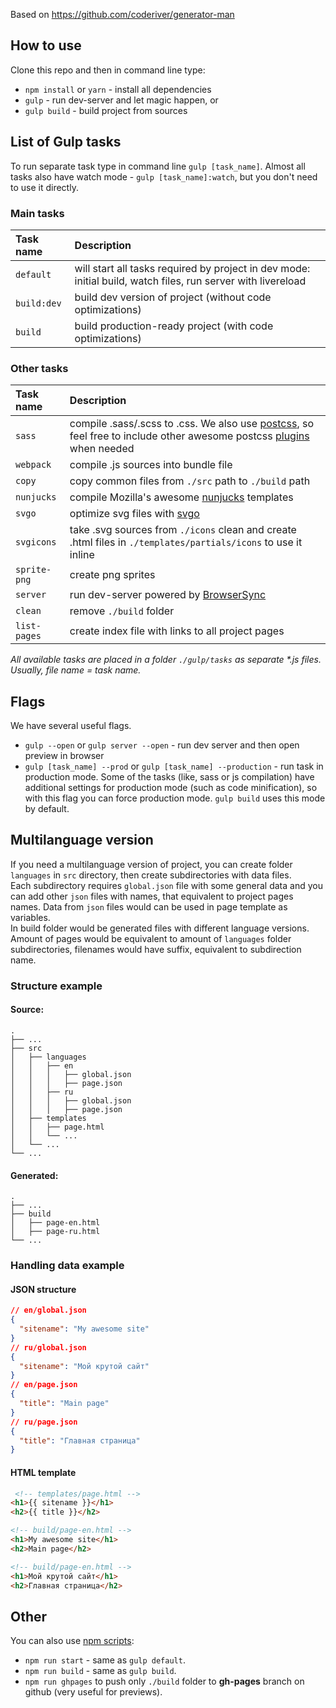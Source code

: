 Based on https://github.com/coderiver/generator-man

## How to use

Clone this repo and then in command line type:

* `npm install` or `yarn` - install all dependencies
* `gulp` - run dev-server and let magic happen, or
* `gulp build` - build project from sources


## List of Gulp tasks

To run separate task type in command line `gulp [task_name]`.
Almost all tasks also have watch mode - `gulp [task_name]:watch`, but you don't need to use it directly.

### Main tasks
Task name          | Description                                                      
:------------------|:----------------------------------
`default`          | will start all tasks required by project in dev mode: initial build, watch files, run server with livereload
`build:dev`        | build dev version of project (without code optimizations)
`build`            | build production-ready project (with code optimizations)

### Other tasks
Task name          | Description                                                      
:------------------|:----------------------------------
`sass` 	           | compile .sass/.scss to .css. We also use [postcss](https://github.com/postcss/postcss), so feel free to include other awesome postcss [plugins](https://github.com/postcss/postcss#plugins) when needed
`webpack`          | compile .js sources into bundle file
`copy`             | copy common files from `./src` path to `./build` path
`nunjucks`         | compile Mozilla's awesome [nunjucks](https://mozilla.github.io/nunjucks/) templates
`svgo`             | optimize svg files with [svgo](https://github.com/svg/svgo)
`svgicons`         | take .svg sources from `./icons` clean and create .html files in `./templates/partials/icons` to use it inline
`sprite-png`       | create png sprites
`server`           | run dev-server powered by [BrowserSync](https://www.browsersync.io/)
`clean`            | remove `./build` folder
`list-pages`       | create index file with links to all project pages

_All available tasks are placed in a folder `./gulp/tasks` as separate *.js files. Usually, file name = task name._


## Flags

We have several useful flags.

* `gulp --open` or `gulp server --open` - run dev server and then open preview in browser
* `gulp [task_name] --prod` or `gulp [task_name] --production` - run task in production mode. Some of the tasks (like, sass or js compilation) have additional settings for production mode (such as code minification), so with this flag you can force production mode. `gulp build` uses this mode by default.

## Multilanguage version

If you need a multilanguage version of project, you can create folder `languages` in `src` directory, then create subdirectories with data files.  
Each subdirectory requires `global.json` file with some general data and you can add other `json` files with names, that equivalent to project pages names. 
Data from `json` files would can be used in page template as variables.  
In build folder would be generated files with different language versions. Amount of pages would be equivalent to amount of `languages` folder subdirectories, filenames would have suffix, equivalent to subdirection name.  

### Structure example

#### Source:
    .
    ├── ...
    ├── src                    
    │   ├── languages             
    │   │   ├── en             
    │   │   │   ├── global.json
    │   │   │   ├── page.json
    │   │   ├── ru             
    │   │   │   ├── global.json
    │   │   │   ├── page.json
    │   ├── templates             
    │   │   ├── page.html
    │   │   └── ...
    │   └── ...
    └── ...

#### Generated:
    .
    ├── ...
    ├── build                    
    │   ├── page-en.html             
    │   ├── page-ru.html
    └── ...
### Handling data example

#### JSON structure
```json
// en/global.json
{
  "sitename": "My awesome site"
}
// ru/global.json
{
  "sitename": "Мой крутой сайт"
}
// en/page.json
{
  "title": "Main page"
}
// ru/page.json
{
  "title": "Главная страница"
}
```
#### HTML template
```html
 <!-- templates/page.html -->
<h1>{{ sitename }}</h1>
<h2>{{ title }}</h2>

<!-- build/page-en.html -->
<h1>My awesome site</h1>
<h2>Main page</h2>

<!-- build/page-en.html -->
<h1>Мой крутой сайт</h1>
<h2>Главная страница</h2>
```

## Other

You can also use [npm scripts](https://docs.npmjs.com/misc/scripts):

* `npm run start` - same as `gulp default`.
* `npm run build` - same as `gulp build`.
* `npm run ghpages` to push only `./build` folder to **gh-pages** branch on github (very useful for previews).
